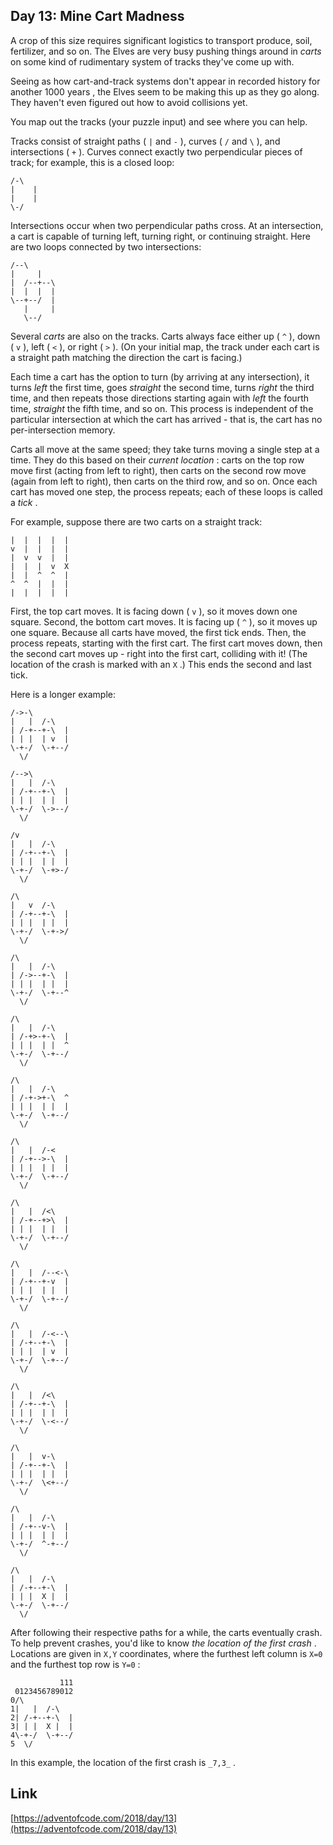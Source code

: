 ## Day 13: Mine Cart Madness

A crop of this size requires significant logistics to transport produce, soil, fertilizer, and so on. The Elves are very busy pushing things around in _carts_ on some kind of rudimentary system of tracks they've come up with.

Seeing as how cart-and-track systems don't appear in recorded history for another 1000 years , the Elves seem to be making this up as they go along. They haven't even figured out how to avoid collisions yet.

You map out the tracks (your puzzle input) and see where you can help.

Tracks consist of straight paths ( `|` and `-` ), curves ( `/` and `\` ), and intersections ( `+` ). Curves connect exactly two perpendicular pieces of track; for example, this is a closed loop:

    /-\
    |    |
    |    |
    \-/

Intersections occur when two perpendicular paths cross. At an intersection, a cart is capable of turning left, turning right, or continuing straight. Here are two loops connected by two intersections:

    /--\
    |     |
    |  /--+--\
    |  |  |  |
    \--+--/  |
       |     |
       \--/

Several _carts_ are also on the tracks. Carts always face either up ( `^` ), down ( `v` ), left ( `<` ), or right ( `>` ). (On your initial map, the track under each cart is a straight path matching the direction the cart is facing.)

Each time a cart has the option to turn (by arriving at any intersection), it turns _left_ the first time, goes _straight_ the second time, turns _right_ the third time, and then repeats those directions starting again with _left_ the fourth time, _straight_ the fifth time, and so on. This process is independent of the particular intersection at which the cart has arrived - that is, the cart has no per-intersection memory.

Carts all move at the same speed; they take turns moving a single step at a time. They do this based on their _current location_ : carts on the top row move first (acting from left to right), then carts on the second row move (again from left to right), then carts on the third row, and so on. Once each cart has moved one step, the process repeats; each of these loops is called a _tick_ .

For example, suppose there are two carts on a straight track:

    |  |  |  |  |
    v  |  |  |  |
    |  v  v  |  |
    |  |  |  v  X
    |  |  ^  ^  |
    ^  ^  |  |  |
    |  |  |  |  |

First, the top cart moves. It is facing down ( `v` ), so it moves down one square. Second, the bottom cart moves. It is facing up ( `^` ), so it moves up one square. Because all carts have moved, the first tick ends. Then, the process repeats, starting with the first cart. The first cart moves down, then the second cart moves up - right into the first cart, colliding with it! (The location of the crash is marked with an `X` .) This ends the second and last tick.

Here is a longer example:

    /->-\
    |   |  /-\
    | /-+--+-\  |
    | | |  | v  |
    \-+-/  \-+--/
      \/

    /-->\
    |   |  /-\
    | /-+--+-\  |
    | | |  | |  |
    \-+-/  \->--/
      \/

    /v
    |   |  /-\
    | /-+--+-\  |
    | | |  | |  |
    \-+-/  \-+>-/
      \/

    /\
    |   v  /-\
    | /-+--+-\  |
    | | |  | |  |
    \-+-/  \-+->/
      \/

    /\
    |   |  /-\
    | /->--+-\  |
    | | |  | |  |
    \-+-/  \-+--^
      \/

    /\
    |   |  /-\
    | /-+>-+-\  |
    | | |  | |  ^
    \-+-/  \-+--/
      \/

    /\
    |   |  /-\
    | /-+->+-\  ^
    | | |  | |  |
    \-+-/  \-+--/
      \/

    /\
    |   |  /-<
    | /-+-->-\  |
    | | |  | |  |
    \-+-/  \-+--/
      \/

    /\
    |   |  /<\
    | /-+--+>\  |
    | | |  | |  |
    \-+-/  \-+--/
      \/

    /\
    |   |  /--<-\
    | /-+--+-v  |
    | | |  | |  |
    \-+-/  \-+--/
      \/

    /\
    |   |  /-<--\
    | /-+--+-\  |
    | | |  | v  |
    \-+-/  \-+--/
      \/

    /\
    |   |  /<\
    | /-+--+-\  |
    | | |  | |  |
    \-+-/  \-<--/
      \/

    /\
    |   |  v-\
    | /-+--+-\  |
    | | |  | |  |
    \-+-/  \<+--/
      \/

    /\
    |   |  /-\
    | /-+--v-\  |
    | | |  | |  |
    \-+-/  ^-+--/
      \/

    /\
    |   |  /-\
    | /-+--+-\  |
    | | |  X |  |
    \-+-/  \-+--/
      \/

After following their respective paths for a while, the carts eventually crash. To help prevent crashes, you'd like to know _the location of the first crash_ . Locations are given in `X,Y` coordinates, where the furthest left column is `X=0` and the furthest top row is `Y=0` :

               111
     0123456789012
    0/\
    1|   |  /-\
    2| /-+--+-\  |
    3| | |  X |  |
    4\-+-/  \-+--/
    5  \/

In this example, the location of the first crash is `_7,3_` .

## Link

[https://adventofcode.com/2018/day/13](https://adventofcode.com/2018/day/13)
